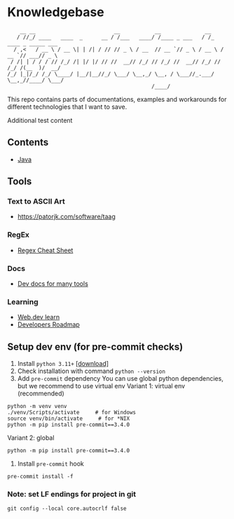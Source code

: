 # Knowledgebase

```
    __ __                         __           __              __
   / //_/ ____   ____  _      __ / /___   ____/ /____ _ ___   / /_   ____ _ _____ ___
  / ,<   / __ \ / __ \| | /| / // // _ \ / __  // __ `// _ \ / __ \ / __ `// ___// _ \
 / /| | / / / // /_/ /| |/ |/ // //  __// /_/ // /_/ //  __// /_/ // /_/ /(__  )/  __/
/_/ |_|/_/ /_/ \____/ |__/|__//_/ \___/ \__,_/ \__, / \___//_.___/ \__,_//____/ \___/
                                              /____/
```

This repo contains parts of documentations, examples and workarounds for different technologies that I want to save.

Additional test content
## Contents

- [Java](./java)

## Tools

### Text to ASCII Art

- https://patorjk.com/software/taag

### RegEx

- [Regex Cheat Sheet](https://www.rexegg.com/regex-quickstart.html)

### Docs

- [Dev docs for many tools](https://devdocs.io/)

### Learning

- [Web.dev learn](https://web.dev/learn?hl=ru)
- [Developers Roadmap](https://roadmap.sh/)

## Setup dev env (for pre-commit checks)

1. Install `python 3.11+` [\[download\]](https://www.python.org/downloads/release/python-3117/)
1. Check installation with command `python --version`
1. Add `pre-commit` dependency
   You can use global python dependencies, but we recommend to use virtual env
   Variant 1: virtual env (recommended)

```shell
python -m venv venv
./venv/Scripts/activate     # for Windows
source venv/bin/activate     # for *NIX
python -m pip install pre-commit==3.4.0
```

Variant 2: global

```shell
python -m pip install pre-commit==3.4.0
```

1. Install `pre-commit` hook

```shell
pre-commit install -f
```

### Note: set LF endings for project in git

```
git config --local core.autocrlf false
```

